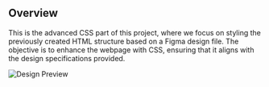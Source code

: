 ## Overview
This is the advanced CSS part of this project, where we focus on styling the previously created HTML structure based on a Figma design file. The objective is to enhance the webpage with CSS, ensuring that it aligns with the design specifications provided.

![Design Preview](https://i.imgur.com/CtI51tr.jpeg)
